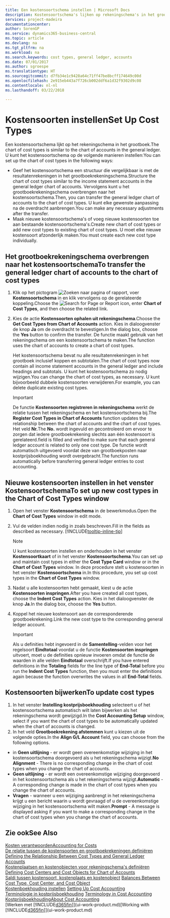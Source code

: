 ```yaml
---
title: Een kostensoortschema instellen | Microsoft Docs
description: Kostensoortschema's lijken op rekeningschema's in het grootboek.
services: project-madeira
documentationcenter: 
author: SorenGP
ms.service: dynamics365-business-central
ms.topic: article
ms.devlang: na
ms.tgt_pltfrm: na
ms.workload: na
ms.search.keywords: cost types, general ledger, accounts
ms.date: 07/01/2017
ms.author: sgroespe
ms.translationtype: HT
ms.sourcegitcommit: d7fb34e1c9428a64c71ff47be8bcff174649c00d
ms.openlocfilehash: 2e915eb443a7f726cb002ddf6a1d32f9302d9c08
ms.contentlocale: nl-nl
ms.lasthandoff: 03/22/2018

---
```

# <a name="set-up-cost-types"></a><span data-ttu-id="6ef5f-103">Kostensoorten instellen</span><span class="sxs-lookup"><span data-stu-id="6ef5f-103">Set Up Cost Types</span></span>
<span data-ttu-id="6ef5f-104">Een kostensoortschema lijkt op het rekeningschema in het grootboek.</span><span class="sxs-lookup"><span data-stu-id="6ef5f-104">The chart of cost types is similar to the chart of accounts in the general ledger.</span></span> <span data-ttu-id="6ef5f-105">U kunt het kostensoortschema op de volgende manieren instellen:</span><span class="sxs-lookup"><span data-stu-id="6ef5f-105">You can set up the chart of cost types in the following ways:</span></span>  

-   <span data-ttu-id="6ef5f-106">Geef het kostensoortschema een structuur die vergelijkbaar is met de resultatenrekeningen in het grootboekrekeningschema.</span><span class="sxs-lookup"><span data-stu-id="6ef5f-106">Structure the chart of cost types similar to the income statement accounts in the general ledger chart of accounts.</span></span> <span data-ttu-id="6ef5f-107">Vervolgens kunt u het grootboekrekeningschema overbrengen naar het kostensoortschema.</span><span class="sxs-lookup"><span data-stu-id="6ef5f-107">Then, you can transfer the general ledger chart of accounts to the chart of cost types.</span></span> <span data-ttu-id="6ef5f-108">U kunt elke gewenste aanpassing na de overdracht aanbrengen.</span><span class="sxs-lookup"><span data-stu-id="6ef5f-108">You can make any necessary adjustments after the transfer.</span></span>  
-   <span data-ttu-id="6ef5f-109">Maak nieuwe kostensoortschema's of voeg nieuwe kostensoorten toe aan bestaande kostensoortschema's.</span><span class="sxs-lookup"><span data-stu-id="6ef5f-109">Create new chart of cost types or add new cost types to existing chart of cost types.</span></span> <span data-ttu-id="6ef5f-110">U moet elke nieuwe kostensoort afzonderlijk maken.</span><span class="sxs-lookup"><span data-stu-id="6ef5f-110">You must create each new cost type individually.</span></span>  

## <a name="to-transfer-the-general-ledger-chart-of-accounts-to-the-chart-of-cost-types"></a><span data-ttu-id="6ef5f-111">Het grootboekrekeningschema overbrengen naar het kostensoortschema</span><span class="sxs-lookup"><span data-stu-id="6ef5f-111">To transfer the general ledger chart of accounts to the chart of cost types</span></span>  
1.  <span data-ttu-id="6ef5f-112">Klik op het pictogram ![Zoeken naar pagina of rapport](media/ui-search/search_small.png "pictogram Zoeken naar pagina of rapport"), voer **Kostensoortschema** in en klik vervolgens op de gerelateerde koppeling.</span><span class="sxs-lookup"><span data-stu-id="6ef5f-112">Choose the ![Search for Page or Report](media/ui-search/search_small.png "Search for Page or Report icon") icon, enter **Chart of Cost Types**, and then choose the related link.</span></span>  
2.  <span data-ttu-id="6ef5f-113">Kies de actie **Kostensoorten ophalen uit rekeningschema**.</span><span class="sxs-lookup"><span data-stu-id="6ef5f-113">Choose the **Get Cost Types from Chart of Accounts** action.</span></span> <span data-ttu-id="6ef5f-114">Kies in dialoogvenster de knop **Ja** om de overdracht te bevestigen.</span><span class="sxs-lookup"><span data-stu-id="6ef5f-114">In the dialog box, choose the **Yes** button to confirm the transfer.</span></span> <span data-ttu-id="6ef5f-115">De functie maakt gebruik van het rekeningschema om een kostensoortschema te maken.</span><span class="sxs-lookup"><span data-stu-id="6ef5f-115">The function uses the chart of accounts to create a chart of cost types.</span></span>  

    <span data-ttu-id="6ef5f-116">Het kostensoortschema bevat nu alle resultatenrekeningen in het grootboek inclusief koppen en subtotalen.</span><span class="sxs-lookup"><span data-stu-id="6ef5f-116">The chart of cost types now contain all income statement accounts in the general ledger and include headings and subtotals.</span></span> <span data-ttu-id="6ef5f-117">U kunt het kostensoortschema zo nodig wijzigen.</span><span class="sxs-lookup"><span data-stu-id="6ef5f-117">You can change the chart of cost types, as necessary.</span></span> <span data-ttu-id="6ef5f-118">U kunt bijvoorbeeld dubbele kostensoorten verwijderen.</span><span class="sxs-lookup"><span data-stu-id="6ef5f-118">For example, you can delete duplicate existing cost types.</span></span>  

    > [!IMPORTANT]  
    >  <span data-ttu-id="6ef5f-119">De functie **Kostensoorten registreren in rekeningschema** werkt de relatie tussen het rekeningschema en het kostensoortschema bij.</span><span class="sxs-lookup"><span data-stu-id="6ef5f-119">The **Register Cost Types in Chart of Accounts** function updates the relationship between the chart of accounts and the chart of cost types.</span></span> <span data-ttu-id="6ef5f-120">Het veld **Nr.**</span><span class="sxs-lookup"><span data-stu-id="6ef5f-120">The **No.**</span></span> <span data-ttu-id="6ef5f-121">wordt ingevuld en gecontroleerd om ervoor te zorgen dat iedere grootboekrekening slechts aan één kostensoort is gerelateerd.</span><span class="sxs-lookup"><span data-stu-id="6ef5f-121">field is filled and verified to make sure that each general ledger account is related to only one cost type.</span></span> <span data-ttu-id="6ef5f-122">De functie wordt automatisch uitgevoerd voordat deze van grootboekposten naar kostprijsboekhouding wordt overgebracht.</span><span class="sxs-lookup"><span data-stu-id="6ef5f-122">The function runs automatically before transferring general ledger entries to cost accounting.</span></span>  

## <a name="to-set-up-new-cost-types-in-the-chart-of-cost-types-window"></a><span data-ttu-id="6ef5f-123">Nieuwe kostensoorten instellen in het venster Kostensoortschema</span><span class="sxs-lookup"><span data-stu-id="6ef5f-123">To set up new cost types in the Chart of Cost Types window</span></span>  
1.  <span data-ttu-id="6ef5f-124">Open het venster **Kostensoortschema** in de bewerkmodus.</span><span class="sxs-lookup"><span data-stu-id="6ef5f-124">Open the **Chart of Cost Types** window in edit mode.</span></span>  
2.  <span data-ttu-id="6ef5f-125">Vul de velden indien nodig in zoals beschreven.</span><span class="sxs-lookup"><span data-stu-id="6ef5f-125">Fill in the fields as described as necessary.</span></span> [!INCLUDE[tooltip-inline-tip](includes/tooltip-inline-tip_md.md)]

    > [!NOTE]  
    >  <span data-ttu-id="6ef5f-126">U kunt kostensoorten instellen en onderhouden in het venster **Kostensoortkaart** of in het venster **Kostensoortschema**.</span><span class="sxs-lookup"><span data-stu-id="6ef5f-126">You can set up and maintain cost types in either the **Cost Type Card** window or in the **Chart of Cost Types** window.</span></span> <span data-ttu-id="6ef5f-127">In deze procedure stelt u kostensoorten in het venster **Kostensoortschema** in.</span><span class="sxs-lookup"><span data-stu-id="6ef5f-127">In this procedure, you set up cost types in the **Chart of Cost Types** window.</span></span>

3.  <span data-ttu-id="6ef5f-128">Nadat u alle kostensoorten hebt gemaakt, kiest u de actie **Kostensoorten inspringen**.</span><span class="sxs-lookup"><span data-stu-id="6ef5f-128">After you have created all cost types, choose the **Indent Cost Types** action.</span></span> <span data-ttu-id="6ef5f-129">Kies in het dialoogvenster de knop **Ja**.</span><span class="sxs-lookup"><span data-stu-id="6ef5f-129">In the dialog box, choose the **Yes** button.</span></span>  
4.  <span data-ttu-id="6ef5f-130">Koppel het nieuwe kostensoort aan de corresponderende grootboekrekening.</span><span class="sxs-lookup"><span data-stu-id="6ef5f-130">Link the new cost type to the corresponding general ledger account.</span></span>  

    > [!IMPORTANT]  
    >  <span data-ttu-id="6ef5f-131">Als u definities hebt ingevoerd in de **Samentelling**-velden voor het regelsoort **Eindtotaal** voordat u de functie **Kostensoorten inspringen** uitvoert, moet u de definities opnieuw invoeren omdat de functie de waarden in alle velden **Eindtotaal** overschrijft.</span><span class="sxs-lookup"><span data-stu-id="6ef5f-131">If you have entered definitions in the **Totaling** fields for the line type of **End-Total** before you run the **Indent Cost Types** function, then you must enter the definitions again because the function overwrites the values in all **End-Total** fields.</span></span>  

## <a name="to-update-cost-types"></a><span data-ttu-id="6ef5f-132">Kostensoorten bijwerken</span><span class="sxs-lookup"><span data-stu-id="6ef5f-132">To update cost types</span></span>  
1.  <span data-ttu-id="6ef5f-133">In het venster **Instelling kostprijsboekhouding** selecteert u of het kostensoortschema automatisch wilt laten bijwerken als het rekeningschema wordt gewijzigd.</span><span class="sxs-lookup"><span data-stu-id="6ef5f-133">In the **Cost Accounting Setup** window, select if you want the chart of cost types to be automatically updated when the chart of accounts is changed.</span></span>  
2.  <span data-ttu-id="6ef5f-134">In het veld **Grootboekrekening afstemmen** kunt u kiezen uit de volgende opties.</span><span class="sxs-lookup"><span data-stu-id="6ef5f-134">In the **Align G/L Account** field, you can choose from the following options.</span></span>  

- <span data-ttu-id="6ef5f-135">in **Geen uitlijning** - er wordt geen overeenkomstige wijziging in het kostensoortschema doorgevoerd als u het rekeningschema wijzigt.</span><span class="sxs-lookup"><span data-stu-id="6ef5f-135">**No Alignment** - There is no corresponding change in the chart of cost types when you change the chart of accounts.</span></span>  
- <span data-ttu-id="6ef5f-136">**Geen uitlijning** - er wordt een overeenkomstige wijziging doorgevoerd in het kostensoortschema als u het rekeningschema wijzigt.</span><span class="sxs-lookup"><span data-stu-id="6ef5f-136">**Automatic** - A corresponding change is made in the chart of cost types when you change the chart of accounts.</span></span>  
- <span data-ttu-id="6ef5f-137">**Vragen** - wanneer u een wijziging aanbrengt in het rekeningschema krijgt u een bericht waarin u wordt gevraagd of u de overeenkomstige wijziging in het kostensoortschema wilt maken.</span><span class="sxs-lookup"><span data-stu-id="6ef5f-137">**Prompt** - A message is displayed asking if you want to make a corresponding change in the chart of cost types when you change the chart of accounts.</span></span>  

## <a name="see-also"></a><span data-ttu-id="6ef5f-138">Zie ook</span><span class="sxs-lookup"><span data-stu-id="6ef5f-138">See Also</span></span>  
[<span data-ttu-id="6ef5f-139">Kosten verantwoorden</span><span class="sxs-lookup"><span data-stu-id="6ef5f-139">Accounting for Costs</span></span>](finance-manage-cost-accounting.md)  
<span data-ttu-id="6ef5f-140">[De relatie tussen de kostensoorten en grootboekrekeningen definiëren](finance-defining-the-relationship-between-cost-types-and-general-ledger-accounts.md) </span><span class="sxs-lookup"><span data-stu-id="6ef5f-140">[Defining the Relationship Between Cost Types and General Ledger Accounts](finance-defining-the-relationship-between-cost-types-and-general-ledger-accounts.md) </span></span>  
<span data-ttu-id="6ef5f-141">[Kostenplaatsen en kostenobjecten voor rekeningschema's definiëren](finance-defining-cost-centers-and-cost-objects-for-chart-of-accounts.md) </span><span class="sxs-lookup"><span data-stu-id="6ef5f-141">[Defining Cost Centers and Cost Objects for Chart of Accounts](finance-defining-cost-centers-and-cost-objects-for-chart-of-accounts.md) </span></span>  
<span data-ttu-id="6ef5f-142">[Saldi tussen kostensoort, kostenplaats en kostenobject](finance-balances-between-cost-type-cost-center-and-cost-object.md) </span><span class="sxs-lookup"><span data-stu-id="6ef5f-142">[Balances Between Cost Type, Cost Center, and Cost Object](finance-balances-between-cost-type-cost-center-and-cost-object.md) </span></span>  
<span data-ttu-id="6ef5f-143">[Kostenboekhouding instellen](finance-set-up-cost-accounting.md) </span><span class="sxs-lookup"><span data-stu-id="6ef5f-143">[Setting Up Cost Accounting](finance-set-up-cost-accounting.md) </span></span>  
<span data-ttu-id="6ef5f-144">[Terminologie in kostprijsboekhouding](finance-terminology-in-cost-accounting.md) </span><span class="sxs-lookup"><span data-stu-id="6ef5f-144">[Terminology in Cost Accounting](finance-terminology-in-cost-accounting.md) </span></span>  
[<span data-ttu-id="6ef5f-145">Kostprijsboekhouding</span><span class="sxs-lookup"><span data-stu-id="6ef5f-145">About Cost Accounting</span></span>](finance-about-cost-accounting.md)  
<span data-ttu-id="6ef5f-146">[Werken met [!INCLUDE[d365fin](includes/d365fin_md.md)]](ui-work-product.md)</span><span class="sxs-lookup"><span data-stu-id="6ef5f-146">[Working with [!INCLUDE[d365fin](includes/d365fin_md.md)]](ui-work-product.md)</span></span>

